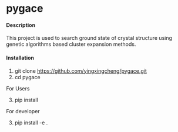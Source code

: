 # pygace

#### Description
This project is used to search ground state of crystal structure using genetic algorithms based 
cluster expansion methods.

#### Installation

1. git clone https://github.com/yingxingcheng/pygace.git 
2. cd pygace 
   
For Users

3. pip install 
   
For developer

3. pip install -e .